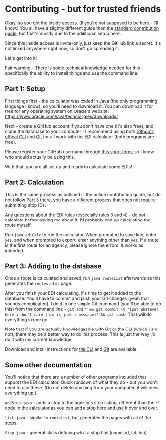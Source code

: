 # Contributing - but for trusted friends

Okay, so you got the inside access. (If you're not supposed to be here - I'll know.) You all have a slightly different guide than the [standard contribution guide](https://edi.benchase.info/contribute.html), but that's mostly due to the additional setup here.

Since this inside access is invite-only, just keep the GitHub link a secret. It's not linked anywhere right now, so don't go spreading it.

Let's get into it!

Fair warning - There is some technical knowledge needed for this - specifically the ability to install things and use the command line.

## Part 1: Setup

First things first - the calculator was coded in Java (the only programming language I know), so you'll need to download it. You can download it for free for any operating system on Oracle's website: https://www.oracle.com/java/technologies/downloads/

Next - create a GitHub account if you don't have one (it's also free), and clone the database to your computer - I recommend using both [Github's offical CLI](https://cli.github.com/) and [Git](https://git-scm.com/) for all work with the EDI calculator (both programs are free).

Please register your GitHub username through [this short form](https://forms.gle/Z2DAJkB8Yk5yV6W5A), so I know who should actually be using this.

With that, you are all set up and ready to calculate some EDIs!

## Part 2: Calculation

This is the same process as outlined in the online contribution guide, but do not follow Part 3 there, you have a different process that does not require submitting stop IDs.

Any questions about the EDI rules (especially rules 3 and 4) - do not calculate before asking me about it. I'll probably end up calculating the route myself.

Run `java ediCalc` to run the calculator. When prompted to save line, enter `yes`, and when prompted to export, enter anything other than `yes`. If a route is the first route for an agency, please ignore the errors. It works as intended.

## Part 3: Adding to the database

Once a route is calculated and saved, run `java routeList` afterwards as this generates the `routes.html` page.

After you finish your EDI calculating, it's time to get it added to the database. You'll have to commit and push your Git changes (yeah that sounds complicated). I do it in one simple Git command (you'll be able to do this) from the command line - `git add * && git commit -m "[put whatever here i don't care this is just a message]" && git push`. That will do everything in one go.

Note that if you are actually knowledgeable with Git or the CLI (which I am not), there may be a better way to do this process. This is just the way I'd do it with my current knowledge.

Download and intall instructions for [the CLI](https://github.com/cli/cli#installation) and [Git](https://github.com/cli/cli#installation) are available.

## Some other documentation

You'll notice that there are a number of other programs included that support the EDI calculator. Quick rundown of what they do - but you won't need to use these. (Do not delete anything from your computer, it will mess everything up.)

`addStop.java` - adds a stop to the agency's stop listing, different than the -1 code in the calculator as you can add a stop here and use it over and over.

`list.java` - similar to `routeList`, but generates the pages with all of the stops.

`Stop.java` - general class defining what a stop has (name, id, lat, lon)